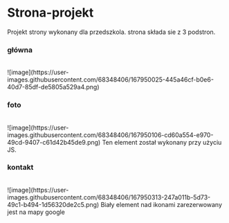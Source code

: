 # Strona-projekt
Projekt strony wykonany dla przedszkola.
strona składa sie z 3 podstron.
<h3>główna </h3></br>
![image](https://user-images.githubusercontent.com/68348406/167950025-445a46cf-b0e6-40d7-85df-de5805a529a4.png)
<h3>foto </h3></br>
![image](https://user-images.githubusercontent.com/68348406/167950106-cd60a554-e970-49cd-9407-c61d42b45de9.png)
 Ten element został wykonany przy użyciu JS.
<h3>kontakt </h3></br>
![image](https://user-images.githubusercontent.com/68348406/167950313-247a011b-5d73-49c1-b494-1d56320de2c5.png)
Biały element nad ikonami zarezerwowany jest na mapy google
